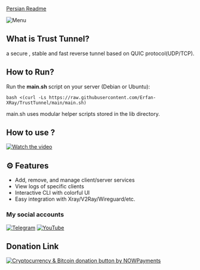 [Persian Readme](https://github.com/Erfan-XRay/TrustTunnel/blob/main/README_FA.md)

![Menu](https://github.com/Erfan-XRay/TrustTunnel/blob/main/menu.png)

## What is Trust Tunnel?
a secure , stable and fast reverse tunnel based on QUIC protocol(UDP/TCP).
## How to Run?
Run the **main.sh** script on your server (Debian or Ubuntu):
```
bash <(curl -Ls https://raw.githubusercontent.com/Erfan-XRay/TrustTunnel/main/main.sh)
```
main.sh uses modular helper scripts stored in the lib directory.
## How to use ?
[![Watch the video](https://img.youtube.com/vi/mwQJ4_pYLNc/hqdefault.jpg)](https://youtu.be/mwQJ4_pYLNc)
## ⚙️ Features
- Add, remove, and manage client/server services
- View logs of specific clients
- Interactive CLI with colorful UI
- Easy integration with Xray/V2Ray/Wireguard/etc.

### My social accounts

[![Telegram](https://img.shields.io/badge/Telegram--0088CC?style=for-the-badge&logo=telegram&logoColor=white)](https://t.me/Erfan_XRay) 
[![YouTube](https://img.shields.io/badge/YouTube--FF0000?style=for-the-badge&logo=youtube&logoColor=white)](https://www.youtube.com/@Erfan_XRay/videos)

## Donation Link

<a href="https://nowpayments.io/donation?api_key=HHZTHS8-YC9MEHG-HTC73AH-5WVP950" target="_blank" rel="noreferrer noopener">
    <img src="https://nowpayments.io/images/embeds/donation-button-white.svg" alt="Cryptocurrency & Bitcoin donation button by NOWPayments">
</a>
